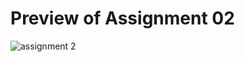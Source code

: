 # Preview of Assignment 02

![assignment 2](https://github.com/user-attachments/assets/6b02734c-4852-4217-8b5a-e966d03770ee)

